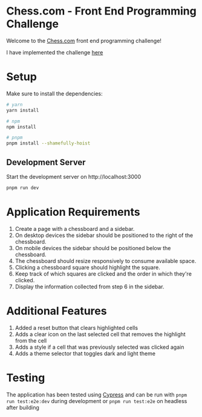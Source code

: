 # Chess.com - Front End Programming Challenge

Welcome to the [Chess.com](https://chess.com) front end programming challenge!

I have implemented the challenge [here](https://master--chess-hightligher.netlify.app/)

# Setup

Make sure to install the dependencies:

```bash
# yarn
yarn install

# npm
npm install

# pnpm
pnpm install --shamefully-hoist
```

## Development Server

Start the development server on http://localhost:3000

```bash
pnpm run dev
```

# Application Requirements

1. Create a page with a chessboard and a sidebar.
2. On desktop devices the sidebar should be positioned to the right of the chessboard.
3. On mobile devices the sidebar should be positioned below the chessboard.
4. The chessboard should resize responsively to consume available space.
5. Clicking a chessboard square should highlight the square.
6. Keep track of which squares are clicked and the order in which they're clicked.
7. Display the information collected from step 6 in the sidebar.

# Additional Features

1. Added a reset button that clears highlighted cells
2. Adds a clear icon on the last selected cell that removes the highlight from the cell
3. Adds a style if a cell that was previously selected was clicked again
4. Adds a theme selector that toggles dark and light theme

# Testing

The application has been tested using [Cypress](https://www.cypress.io/) and can be run with `pnpm run test:e2e:dev` during development or `pnpm run test:e2e` on headless after building
